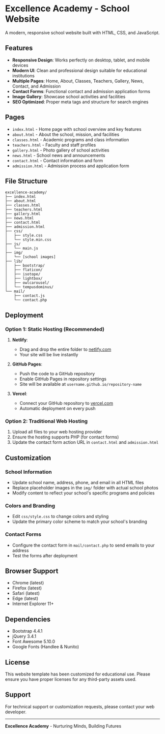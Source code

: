 # Excellence Academy - School Website

A modern, responsive school website built with HTML, CSS, and JavaScript.

## Features

- **Responsive Design**: Works perfectly on desktop, tablet, and mobile devices
- **Modern UI**: Clean and professional design suitable for educational institutions
- **Multiple Pages**: Home, About, Classes, Teachers, Gallery, News, Contact, and Admission
- **Contact Forms**: Functional contact and admission application forms
- **Image Gallery**: Showcase school activities and facilities
- **SEO Optimized**: Proper meta tags and structure for search engines

## Pages

- `index.html` - Home page with school overview and key features
- `about.html` - About the school, mission, and facilities
- `classes.html` - Academic programs and class information
- `teachers.html` - Faculty and staff profiles
- `gallery.html` - Photo gallery of school activities
- `news.html` - School news and announcements
- `contact.html` - Contact information and form
- `admission.html` - Admission process and application form

## File Structure

```
excellence-academy/
├── index.html
├── about.html
├── classes.html
├── teachers.html
├── gallery.html
├── news.html
├── contact.html
├── admission.html
├── css/
│   ├── style.css
│   └── style.min.css
├── js/
│   └── main.js
├── img/
│   └── [school images]
├── lib/
│   ├── bootstrap/
│   ├── flaticon/
│   ├── isotope/
│   ├── lightbox/
│   ├── owlcarousel/
│   └── tempusdominus/
└── mail/
    ├── contact.js
    └── contact.php
```

## Deployment

### Option 1: Static Hosting (Recommended)

1. **Netlify**:
   - Drag and drop the entire folder to [netlify.com](https://netlify.com)
   - Your site will be live instantly

2. **GitHub Pages**:
   - Push the code to a GitHub repository
   - Enable GitHub Pages in repository settings
   - Site will be available at `username.github.io/repository-name`

3. **Vercel**:
   - Connect your GitHub repository to [vercel.com](https://vercel.com)
   - Automatic deployment on every push

### Option 2: Traditional Web Hosting

1. Upload all files to your web hosting provider
2. Ensure the hosting supports PHP (for contact forms)
3. Update the contact form action URL in `contact.html` and `admission.html`

## Customization

### School Information
- Update school name, address, phone, and email in all HTML files
- Replace placeholder images in the `img/` folder with actual school photos
- Modify content to reflect your school's specific programs and policies

### Colors and Branding
- Edit `css/style.css` to change colors and styling
- Update the primary color scheme to match your school's branding

### Contact Forms
- Configure the contact form in `mail/contact.php` to send emails to your address
- Test the forms after deployment

## Browser Support

- Chrome (latest)
- Firefox (latest)
- Safari (latest)
- Edge (latest)
- Internet Explorer 11+

## Dependencies

- Bootstrap 4.4.1
- jQuery 3.4.1
- Font Awesome 5.10.0
- Google Fonts (Handlee & Nunito)

## License

This website template has been customized for educational use. Please ensure you have proper licenses for any third-party assets used.

## Support

For technical support or customization requests, please contact your web developer.

---

**Excellence Academy** - Nurturing Minds, Building Futures 